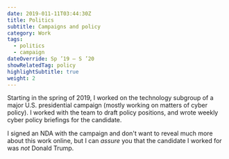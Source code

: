 ```yaml
---
date: 2019-011-11T03:44:30Z
title: Politics
subtitle: Campaigns and policy
category: Work
tags:
  - politics
  - campaign
dateOverride: Sp ’19 – S ’20
showRelatedTag: policy
highlightSubtitle: true
weight: 2
---
```


Starting in the spring of 2019, I worked on the technology subgroup of a major U.S. presidential campaign (mostly working on matters of cyber policy). I worked with the team to draft policy positions, and wrote weekly cyber policy briefings for the candidate.

I signed an NDA with the campaign and don't want to reveal much more about this work online, but I can _assure_ you that the candidate I worked for was _not_ Donald Trump.

